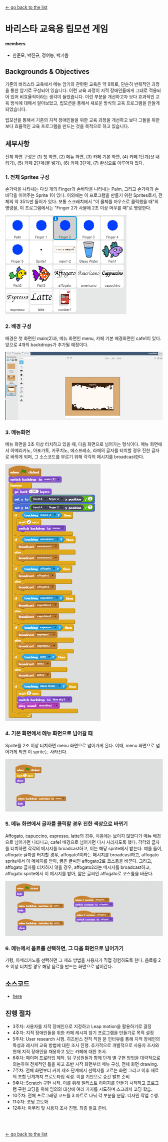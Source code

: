 [← go back to the list](../README.md)

# 바리스타 교육용 립모션 게임

#### members
- 한준모, 박진규, 정여능, 박기쁨

## Backgrounds & Objectives
기존의 바리스타 교육에서 메뉴 암기와 관련된 교육은 약 9회로, 단순히 반복적인 과정을 통한 암기로 구성되어 있습니다. 이런 교육 과정이 지적 장애인들에게 그대로 적용되어 있어 비효율적이라는 생각이 들었습니다. 이런 부분을 개선하고자 보다 효과적인 교육 방식에 대해서 알아보았고, 립모션을 통해서 새로운 방식의 교육 프로그램을 만들게 되었습니다.

립모션을 통해서 기존의 지적 장애인들을 위한 교육 과정을  개선하고 보다 그들을 위한 보다 효율적인 교육 프로그램을 만드는 것을 목적으로 하고 있습니다.


## 세부사항
전체 화면 구성은 (1) 첫 화면, (2) 메뉴 화면, (3) 카페 기본 화면, (4) 카페 1단계(샷 내리기), (5) 카페 2단계(물 넣기), (6) 카페 3단계, (7) 완성으로 이루어져 있다.

### 1. 전체 Sprites 구성
손가락을 나타내는 다섯 개의 Finger과 손바닥을 나타내는 Palm, 그리고 손가락과 손바닥을 이어주는 Sprite 1이 있다. 이외에는 이 프로그램을 만들기 위한 Sprites로서, 전체의 약 35%만 들어가 있다. 보통 스크래치에서 "이 물체를 마우스로 클릭했을 때"의 명령을, 이 프로그램에서는 "Finger 2가 사물에 2초 이상 머무를 때"로 명령한다.

![](img/1.png)

### 2. 배경 구성
배경은 첫 화면인 main(2)과, 메뉴 화면인 menu, 카페 기본 배경화면인 cafe1이 있다. 앞으로 4개의 backdrops가 추가될 예정이다.

![](img/2.png)

### 3. 메뉴화면
메뉴 화면을 2초 이상 터치하고 있을 때, 다음 화면으로 넘어가는 형식이다. 메뉴 화면에서 아메리카노, 아포가토, 카푸치노, 에스프레소, 라떼의 글자를 터치할 경우 진한 글자로 바뀌게 되며, 그 소스코드를 부르기 위해 각각의 메시지를 broadcast한다.

![](img/3.png)


### 4. 기본 화면에서 메뉴 화면으로 넘어갈 때
Sprite를 2초 이상 터치하면 menu 화면으로 넘어가게 된다. 이때, menu 화면으로 넘어가게 되면 이 sprite는 사라진다.

![](img/4.png)

### 5. 메뉴 화면에서 글자를 클릭할 경우 진한 색상으로 바뀌기
Affogato, capuccino, espresso, latte의 경우, 처음에는 보이지 않았다가 메뉴 배경으로 넘어가면 나타나고, cafe1 배경으로 넘어가면 다시 사라지도록 했다. 각각의 글자를 터치하면 각각의 메시지를 broadcast하고, 이는 해당 sprite에서 받는다. 예를 들어, affogate 글자를 터치할 경우, affogato1이라는 메시지를 broadcast하고, affogato sprite에서 이 메세지를 받아, 굵은 글씨인 affogato2로 코스튬을 바꾼다. 그리고, affogato 글자를 터치하지 않을 경우, affogato2라는 메시지를 broadcast하고, affogato sprite에서 이 메시지를 받아, 얇은 글씨인 affogato로 코스튬을 바꾼다.

![](img/5.png)

### 6. 메뉴에서 음료를 선택하면, 그 다음 화면으로 넘어가기
가령, 아메리카노를 선택하면 그 제조 방법을 사용자가 직접 경험하도록 한다. 음료를 2초 이상 터치할 경우 해당 음료를 만드는 화면으로 넘어간다.

## 소스코드
- [here](https://github.com/HandongHCI/HandongHCI.github.io/tree/master/StudentProjects/HCI2019S/LeapMotionBarista/source.sbx)


## 진행 절차
- 3주차: 사용자를 지적 장애인으로 지정하고 Leap motion을 활용하기로 결정
- 4주차: 지적 장애인들을 위한 카페 레시피 암기 프로그램을 만들기로 목적 설정
- 5주차: User research 시행. 히즈빈스 전직 직원 분 인터뷰를 통해 지적 장애인의 특성과 레시피 교육 방법에 대한 조사 진행. 추가적으로 개별적으로 사용자 조사와 현재 지적 장애인을 채용하고 있는 카페에 대한 조사.
- 6주차: 페이퍼 프로타입 제작. 팀 구성원들과 함께 단계 별 구현 방법을 대략적으로 의논하여 전체적인 틀을 짜고 초반 시작 화면부터 메뉴 구성, 전체 화면 drawing.
- 7주차: 전체 화면부터 커피 제조 단계에서 선택지를 고르는 화면 그리고 이후 재료의 조합 단계까지 프로토타입 작성. 이를 기반으로 중간 발표 준비
- 9주차: Scratch 구현 시작. 이를 위해 일러스트 이미지를 만들기 시작하고 프로그램 구현 코딩을 위해 임의의 대상에 여러 가지를 시도하며 스크레치 코딩 학습.
- 10주차: 전체 프로그래밍 코드를 3 파트로 나눠 각 부분을 분담. 디자인 작업 수행. 
- 11주차: 코딩 고도화
- 12주차: 마무리 및 사용자 조사 진행. 최종 발표 준비.


<br><br><br>
[← go back to the list](https://HandongHCI.github.io/StudentProjects/HCI2019S)
